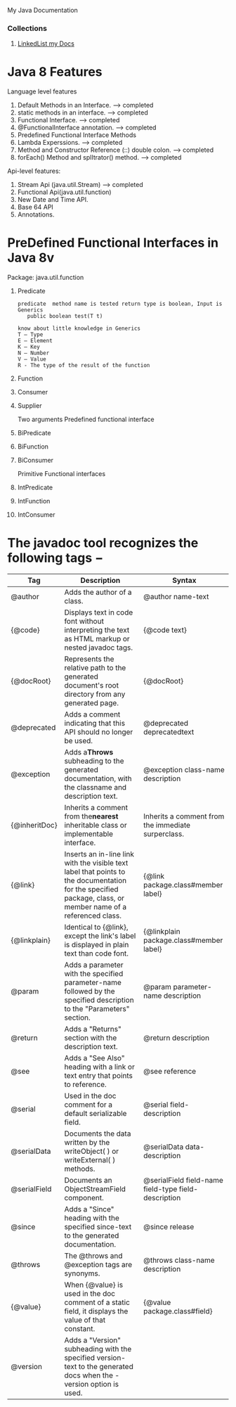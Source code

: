 My Java Documentation

### Collections

1. [LinkedList my Docs](https://yogeshjoga.github.io/MyJavaDocs.github.io/)

# Java 8 Features

Language level features

1. Default Methods in an Interface.  --> completed
2. static methods in an interface. --> completed
3. Functional Interface.       --> completed
4. @FunctionalInterface annotation. --> completed
5. Predefined Functional Interface Methods
6. Lambda Experssions.  --> completed
7. Method and Constructor Reference (::) double colon. --> completed
8. forEach() Method and splItrator() method.   --> completed

Api-level features:

1. Stream Api (java.util.Stream) --> completed
2. Functional Api(java.util.function)
3. New Date and Time API.
4. Base 64 API
5. Annotations.

# PreDefined Functional Interfaces in Java 8v

Package: java.util.function

1. Predicate

   ```
   predicate  method name is tested return type is boolean, Input is Generics
      public boolean test(T t) 

   know about little knowledge in Generics 
   T – Type
   E – Element
   K – Key
   N – Number
   V – Value
   R - The type of the result of the function
   ```
2. Function
3. Consumer
4. Supplier

   Two arguments Predefined functional interface
5. BiPredicate
6. BiFunction
7. BiConsumer

   Primitive Functional interfaces
8. IntPredicate
9. IntFunction
10. IntConsumer

# The javadoc tool recognizes the following tags −


| Tag           | Description                                                                                                                                                  | Syntax                                               |
| ------------- | ------------------------------------------------------------------------------------------------------------------------------------------------------------ | ---------------------------------------------------- |
| @author       | Adds the author of a class.                                                                                                                                  | @author name-text                                    |
| {@code}       | Displays text in code font without interpreting the text as HTML markup or nested javadoc tags.                                                              | {@code text}                                         |
| {@docRoot}    | Represents the relative path to the generated document's root directory from any generated page.                                                             | {@docRoot}                                           |
| @deprecated   | Adds a comment indicating that this API should no longer be used.                                                                                            | @deprecated deprecatedtext                           |
| @exception    | Adds a**Throws** subheading to the generated documentation, with the classname and description text.                                                         | @exception class-name description                    |
| {@inheritDoc} | Inherits a comment from the**nearest** inheritable class or implementable interface.                                                                         | Inherits a comment from the immediate surperclass.   |
| {@link}       | Inserts an in-line link with the visible text label that points to the documentation for the specified package, class, or member name of a referenced class. | {@link package.class#member label}                   |
| {@linkplain}  | Identical to {@link}, except the link's label is displayed in plain text than code font.                                                                     | {@linkplain package.class#member label}              |
| @param        | Adds a parameter with the specified parameter-name followed by the specified description to the "Parameters" section.                                        | @param parameter-name description                    |
| @return       | Adds a "Returns" section with the description text.                                                                                                          | @return description                                  |
| @see          | Adds a "See Also" heading with a link or text entry that points to reference.                                                                                | @see reference                                       |
| @serial       | Used in the doc comment for a default serializable field.                                                                                                    | @serial field-description                            |
| @serialData   | Documents the data written by the writeObject( ) or writeExternal( ) methods.                                                                                | @serialData data-description                         |
| @serialField  | Documents an ObjectStreamField component.                                                                                                                    | @serialField field-name field-type field-description |
| @since        | Adds a "Since" heading with the specified since-text to the generated documentation.                                                                         | @since release                                       |
| @throws       | The @throws and @exception tags are synonyms.                                                                                                                | @throws class-name description                       |
| {@value}      | When {@value} is used in the doc comment of a static field, it displays the value of that constant.                                                          | {@value package.class#field}                         |
| @version      | Adds a "Version" subheading with the specified version-text to the generated docs when the -version option is used.                                          |                                                      |
